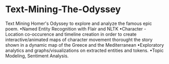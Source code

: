 # Text-Mining-The-Odyssey
Text Mining Homer's Odyssey to explore and analyze the famous epic poem.
•Named Entity Recognition with Flair and NLTK
•Character - Location co-occurence and timeline creation in order to create interactive/animated maps of character movement thorought the story shown in a dynamic map of the Greece and the Mediterranean
•Exploratory analytics and graphs/visualizations on extracted entities and tokens.
•Topic Modeling, Sentiment Analysis.
